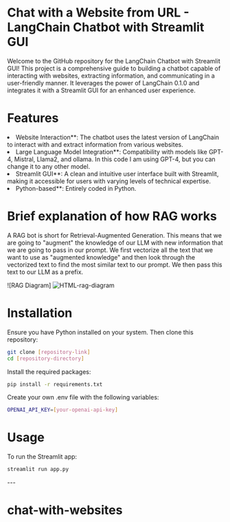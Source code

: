 <h1>Chat with a Website from URL - LangChain Chatbot with Streamlit GUI</h1>

Welcome to the GitHub repository for the LangChain Chatbot with Streamlit GUI! This project is a comprehensive guide to building a chatbot capable of interacting with websites, extracting information, and communicating in a user-friendly manner. It leverages the power of LangChain 0.1.0 and integrates it with a Streamlit GUI for an enhanced user experience.



<h1>Features</h1>
<li>Website Interaction**: The chatbot uses the latest version of LangChain to interact with and extract information from various websites.</li>
<li>Large Language Model Integration**: Compatibility with models like GPT-4, Mistral, Llama2, and ollama. In this code I am using GPT-4, but you can change it to any other model.</li>
<li>Streamlit GUI**: A clean and intuitive user interface built with Streamlit, making it accessible for users with varying levels of technical expertise.</li>
<li>Python-based**: Entirely coded in Python.</li>

<h1>Brief explanation of how RAG works</h1>

A RAG bot is short for Retrieval-Augmented Generation. This means that we are going to "augment" the knowledge of our LLM with new information that we are going to pass in our prompt. We first vectorize all the text that we want to use as "augmented knowledge" and then look through the vectorized text to find the most similar text to our prompt. We then pass this text to our LLM as a prefix.

 

![RAG Diagram]
![HTML-rag-diagram](https://github.com/ajoshi222/chat-with-websites/assets/69758727/ac45d646-8cbb-444e-898a-7164dcbbcb0d)


<h1>Installation</h1>
Ensure you have Python installed on your system. Then clone this repository:

```bash
git clone [repository-link]
cd [repository-directory]
```

Install the required packages:

```bash
pip install -r requirements.txt
```

Create your own .env file with the following variables:

```bash
OPENAI_API_KEY=[your-openai-api-key]
```

<h1>Usage</h1>
To run the Streamlit app:

```bash
streamlit run app.py
```

 
---<h1>  c h a t - w i t h - w e b s i t e s </h1>
 
 
